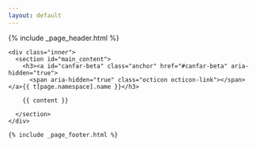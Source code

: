 ```yaml
---
layout: default
---
```


<div id="container" class="container-fluid">
  <div class="row">
    {% include _page_header.html %}

    <div class="inner">
      <section id="main_content">
        <h3><a id="canfar-beta" class="anchor" href="#canfar-beta" aria-hidden="true">
          <span aria-hidden="true" class="octicon octicon-link"></span></a>{{ t[page.namespace].name }}</h3>

        {{ content }}

      </section>
    </div>

    {% include _page_footer.html %}

  </div>
</div>